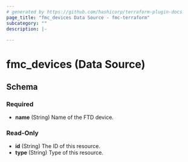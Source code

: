 ```yaml
---
# generated by https://github.com/hashicorp/terraform-plugin-docs
page_title: "fmc_devices Data Source - fmc-terraform"
subcategory: ""
description: |-
  
---
```


# fmc_devices (Data Source)





<!-- schema generated by tfplugindocs -->
## Schema

### Required

- **name** (String) Name of the FTD device.

### Read-Only

- **id** (String) The ID of this resource.
- **type** (String) Type of this resource.


